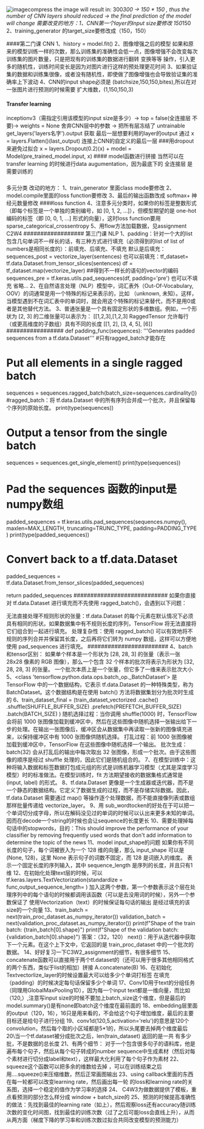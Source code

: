 ![image](https://github.com/user-attachments/assets/7b75879d-6dea-4ac1-b816-b3393f6c2bdb)compress the image will result in:
300*300 -> 150 * 150 , thus the number of CNN layers should reduced -> the final prediction of the model will change 
需要改变的地方：1、CNN第一个layer的input size要修改 150*150 2、training_generator 的target_size要修改成（150，150）

####第二门课 CNN
1、history = model.fit()
2、图像增强之后的模型 如果和原来的模型训练一样的次数，那么训练集的准确性会低一点，图像增强不会改变每次训练集的图片数量，只是把现有的训练集的数据进行翻转 变换等等 操作，引入更多的随机性，训练时间变长是因为对图片进行这样的预处理更花时间
3、如果验证集的数据和训练集很像，或者没有随机性，即使做了图像增强也会导致验证集的准确率上下波动
4、CNN的input shape必须是 (batchsize,150,150,bites),所以在对一张图片进行预测的时候需要 扩大维数，(1,150,150,3)
#### Transfer learning
inceptionv3（需指定引用该模型的input size是多少）-> top = false(全连接层 不要)-> weights = None 舍弃CNN层中的参数 -> 把所有层冻结了 untrainable
get_layers('layers名字').output 获取 最后一层想要利用的layer的output
通过 x = layers.Flatten()(last_output) 连接上CNN的自定义的最后一层
###用dropout来避免过拟合
x = layers.Dropout(0.2)(x) +   model = Model(pre_trained_model.input, x) #### model函数进行拼接
当然可以在transfer learning 的时候进行data augumentation，因为最底下的 全连接层 是需要训练的
###
多元分类
改动的地方：
1、train_generator 里面class mode要修改
2、model.compile里面的loss function要修改
3、最后的输出函数改成 softmax+ 神经元数量修改
####loss function
4、注意多元分类时，如果你的标签是整数形式（即每个标签是一个单独的类别编号，如 [0, 1, 2, ...]），但模型期望的是 one-hot 编码的标签（即 [0, 0, 1, ...] 形式的向量），这时loss function要用 sparse_categorical_crossentropy 
5、用flow方法加载数据，见assignment C2W4
##################
第三门课 NLP
1、padding：针对一个大的list包含几句单词不一样长的话，有三种方式进行填充（必须得到的list of list of numbers是相同长度的）：前填充、后填充、不填充
默认是后填充：sequences_post = vectorize_layer(sentences)
也可以前填充：tf_dataset= tf.data.Dataset.from_tensor_slices(sentences)
            df = tf_dataset.map(vectorize_layer) ##得到不一样长的语句的vector的编码
            sequences_pre = tf.keras.utils.pad_sequences(df, padding='pre')
也可以不填充 省略...
2、在自然语言处理（NLP）模型中，词汇表外（Out-Of-Vocabulary, OOV）的词通常是用一个特殊的标记来表示的，比如 <UNK>（unknown, 未知）。这样，当模型遇到不在词汇表中的单词时，就会用这个特殊的标记来替代，而不是用0或者是其他替代方法。
3、普通张量是一个具有固定形状的多维数组。例如，一个形状为 [2, 3] 的二维张量可以表示为：
[[1,2,3],[1,2,3]
RaggedTensor 允许每行（或更高维度的子数组）具有不同的长度
[[1, 2],
 [3, 4, 5],
 [6]]
 #################
def padding_func(sequences):
  '''Generates padded sequences from a tf.data.Dataset'''
  #只有ragged_batch才能存在
  # Put all elements in a single ragged batch
  sequences = sequences.ragged_batch(batch_size=sequences.cardinality())
    #ragged_batch：将 tf.data.Dataset 中的所有序列合并成一个批次，并且保留每个序列的原始长度。
  print(type(sequences))
  # Output a tensor from the single batch
  sequences = sequences.get_single_element()
  print(type(sequences))
  # Pad the sequences 函数的input是numpy数组
  padded_sequences = tf.keras.utils.pad_sequences(sequences.numpy(), 
                                                  maxlen=MAX_LENGTH, 
                                                  truncating=TRUNC_TYPE, 
                                                  padding=PADDING_TYPE
                                                 )
  print(type(padded_sequences))
  # Convert back to a tf.data.Dataset
  padded_sequences = tf.data.Dataset.from_tensor_slices(padded_sequences)

  return padded_sequences
  ############################
如果你直接对 tf.data.Dataset 进行填充而不先使用 ragged_batch()，会遇到以下问题：

无法直接处理不规则形状的张量：tf.data.Dataset 的每个元素在默认情况下必须具有相同的形状。如果数据集中有不规则长度的序列，TensorFlow 将无法直接将它们组合到一起进行填充。
处理复杂性：使用 ragged_batch() 可以有效地将不规则的序列合并并保留其长度，之后再将它们转为 numpy 数组，这样可以方便地使用 pad_sequences 进行填充。
 ########################
4、batch和tensor区别：
如果单个样本是一个形状为 [28, 28, 3] 的张量（表示一张 28x28 像素的 RGB 图像），那么一个包含 32 个样本的批次将表示为形状为 [32, 28, 28, 3] 的张量。
一个批次本质上是一个张量，但它多了一维来表示批次大小
5、<class 'tensorflow.python.data.ops.batch_op._BatchDataset'> 是 TensorFlow 中的一个数据结构，它表示 tf.data.Dataset 的一种特殊类型，称为 BatchDataset。这个数据结构是在使用 batch() 方法将数据集划分为批次时生成的
6、train_dataset_final = (train_dataset_vectorized
                       .cache()
                       .shuffle(SHUFFLE_BUFFER_SIZE)
                       .prefetch(PREFETCH_BUFFER_SIZE)
                       .batch(BATCH_SIZE)
                       )
随机选择过程：当你调用 shuffle(1000) 时，TensorFlow 会将前 1000 张图像加载到缓冲区中，然后在这些图像中随机选择一张输出给下一步的处理。在输出一张图像后，缓冲区会从数据集中再读取一张新的图像填充进来，以保持缓冲区中有 1000 张图像供随机选择。
打乱过程：前 1000 张图像被加载到缓冲区中，TensorFlow 在这些图像中随机选择一个输出。
批次生成：batch(32) 会从打乱后的输出中每次取出 32 张图像，形成一个批次。由于这些图像的顺序是经过 shuffle 处理的，因此它们是随机组合的。
7、在模型训练中：这种将输入数据和标签数据打包成元组的形式是训练机器学习模型（尤其是深度学习模型）时的标准做法。在模型训练时，fit 方法期望接收的数据集格式通常是 (input, label) 的形式。
8、tf.data.Dataset 更像是一个生成器或迭代器，而不是一个静态的数据结构。它定义了数据生成的过程，而不是存储实际数据。因此，tf.data.Dataset 需要通过 map() 等操作逐个处理数据，而不能直接像列表或数组那样批量传递给 vectorize_layer。
9、用 sub_wordtocken的好处在于可以把一个单词切分成字母，所以在解码没见过的单词的时候可以认出来更多未知的单词。因而在decode一个string的时候也会让sequence的长度更长
10、需要处理掉每句话中的stopwords，目的：This should improve the performance of your classifier by removing frequently used words that don't add information to determine the topic of the news
11、model input_shape的问题
如果你有不同长度的句子，每个词被嵌入为一个 128 维的向量，那么 input_shape 可以是 (None, 128)，这里 None 表示句子的词数不固定，而 128 是词嵌入的维度。
表示一个固定长度的序列输入，其中 sequence_length 是序列的长度，并且只有1维
12、在初始化处理text层的时候，可以 tf.keras.layers.TextVectorization(standardize = func,output_sequence_length= ) 加入这两个参数，第一个参数表示这个层在处理序列中的每个语句的时候都调用该函数（可以是去没用词的时候），另外一个参数保证了 使用Vectorization（text）的时候保证每句话的输出 是经过填充的该size的一个向量
13、train_batch = next(train_proc_dataset.as_numpy_iterator())
validation_batch = next(validation_proc_dataset.as_numpy_iterator())
print(f"Shape of the train batch: {train_batch[0].shape}")
print(f"Shape of the validation batch: {validation_batch[0].shape}")
答案：（32，120）
next()：用于从迭代器中获取下一个元素。在这个上下文中，它返回的是 train_proc_dataset 中的一个批次的数据。
14、好好复习一下C3W2_assignment的细节，有很多细节
15、concatenate函数可以直接用于两个tf.dataset的（还可以用于很多其他相同格式的两个东西，类似于list的相加）拼接 A.concatenate(B)
16、在初始化Textvectorlize_layer的时候设置最大可以给多少个单词打标签 在填充（padding）的时候决定每句话保留多少个单词
17、Conv1D用于text的分组任务（同理用GlobalMaxPooling1D），因为每一个input text都是一维向量，而比如（120,）,注意写input size的时候不要加上batch_size这个维度，但是最后的model.summary()是有none即batch这个维度在最前面的
18、embedding层里面的output（120，16），16只是用来看的，不会给这个句子增加维度，最后的主要目标还是给句子进行分组
19、conv1d(120,5,activation='relu')的意思是120个convolution，然后每个取的小区域都是5*1的，所以头尾要去掉两个维度最后
20\当一个tf.dataset被分成批次之后，len(train_dataset) 返回的是一共 有多少批，不是数据的总长度
21、有两个细节：
对于一个包含很多句子的语料库，他是遍布每个句子，然后从每个句子转成的number sequence中生成素材（然后对每个素材进行切分成label和text），这样最大化利用了每个句子作为素材
22、squeeze这个函数可以把多余的维数给去掉 ，可以在训练结束之后用....squeeze()来压缩维数，然后正常画图输出
23、using callback里面的东西在每一轮都可以改变learning rate，然后画出每一轮 的loss和learning rate的关系图，选择一个稳定的值作为学习率的选择
24、 C4W3为做数据提供了模板，重点看预测的部分怎么样分成 window + batch_size的
25、预测的时候提高准确性的做法：先找到最佳的learning rate（如上），然后观察loss还有accuracy随训练次数的变化时间图，找到最佳的训练次数（过了之后可能loss会直线上升），从而从两方面（梯度下降的学习率和训练次数过拟合共同改变模型的预测能力） 






